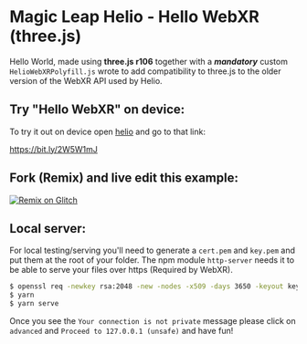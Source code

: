 #  Magic Leap Helio - Hello WebXR (three.js)
 
Hello World, made using **three.js r106** together with a ***mandatory*** custom `HelioWebXRPolyfill.js` wrote to add compatibility to three.js to the older version of the WebXR API used by Helio.


## Try "Hello WebXR" on device:

  

To try it out on device open [helio](https://www.magicleap.com/experiences/helio) and go to that link:

https://bit.ly/2W5W1mJ

## Fork (Remix) and live edit this example:

[![Remix on Glitch](https://cdn.glitch.com/2703baf2-b643-4da7-ab91-7ee2a2d00b5b%2Fremix-button.svg)](https://glitch.com/edit/#!/remix/magicleap-hello-webxr-threejs)
  
## Local server:

For local testing/serving you'll need to generate a `cert.pem` and `key.pem` and put them at the root of your folder. The npm module `http-server` needs it to be able to serve your files over https (Required by WebXR).

  

```sh
$ openssl req -newkey rsa:2048 -new -nodes -x509 -days 3650 -keyout key.pem -out cert.pem
$ yarn
$ yarn serve
```

Once you see the `Your connection is not private` message please click on `advanced` and `Proceed to 127.0.0.1 (unsafe)` and have fun!
